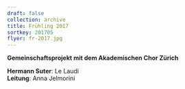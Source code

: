 ```yaml
---
draft: false
collection: archive
title: Frühling 2017
sortkey: 201705
flyer: fr-2017.jpg
---
```


**Gemeinschaftsprojekt mit dem Akademischen Chor Zürich**

**Hermann Suter**: Le Laudi  
**Leitung**: Anna Jelmorini
